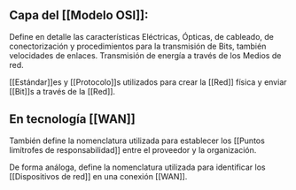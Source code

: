 ## Capa del [[Modelo OSI]]:
Define en detalle las características Eléctricas, Ópticas, de cableado, de conectorización y procedimientos para la transmisión de Bits, también velocidades de enlaces. Transmisión de energía a través de los Medios de red.


[[Estándar]]es y [[Protocolo]]s utilizados para crear la [[Red]] física y enviar [[Bit]]s a través de la [[Red]].


## En tecnología [[WAN]]

También define la nomenclatura utilizada para establecer los [[Puntos limítrofes de responsabilidad]] entre el proveedor y la organización.

De forma análoga, define la nomenclatura utilizada para identificar los [[Dispositivos de red]] en una conexión [[WAN]].




